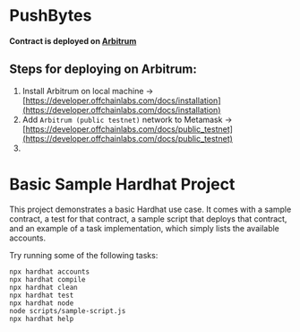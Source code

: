 # PushBytes   
#### Contract is deployed on [Arbitrum](https://arbitrum.io/)

## Steps for deploying on Arbitrum:

1. Install Arbitrum on local machine -> [https://developer.offchainlabs.com/docs/installation](https://developer.offchainlabs.com/docs/installation)
2. Add `Arbitrum (public testnet)` network to Metamask ->  [https://developer.offchainlabs.com/docs/public_testnet](https://developer.offchainlabs.com/docs/public_testnet)
3. 

# Basic Sample Hardhat Project

This project demonstrates a basic Hardhat use case. It comes with a sample contract, a test for that contract, a sample script that deploys that contract, and an example of a task implementation, which simply lists the available accounts.

Try running some of the following tasks:

```shell
npx hardhat accounts
npx hardhat compile
npx hardhat clean
npx hardhat test
npx hardhat node
node scripts/sample-script.js
npx hardhat help
```
